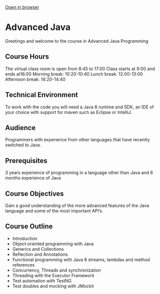 [Open in browser](https://github.com/rofr/java-training/blob/master/README.md)

# Advanced Java
Greetings and welcome to the course in Advanced Java Programming

## Course Hours
The virtual class room is open from 8:45 to 17:00
Class starts at 9:00 and ends at16:00
Morning break: 10:20-10:40
Lunch break: 12:00-13:00
Afternoon break: 14:20-14:40
 
## Technical Environment
To work with the code you will need a Java 8 runtime and SDK, an IDE of your choice with support for maven such as Eclipse or IntelliJ.

## Audience
Programmers with experience from other languages that have recently switched to Java. 

## Prerequisites
3 years experience of programming in a language other than Java and 6 months experience of Java
 
## Course Objectives
Gain a good understanding of the more advanced features of the Java language and some of the most important API’s.
 
## Course Outline
* Introduction
* Object oriented programming with Java
* Generics and Collections
* Reflection and Annotations
* Functional programming with Java 8 streams, lambdas and method references
* Concurrency, Threads and synchronization
* Threading with the Executor Framework
* Test automation with TestNG
* Test doubles and mocking with JMockit
